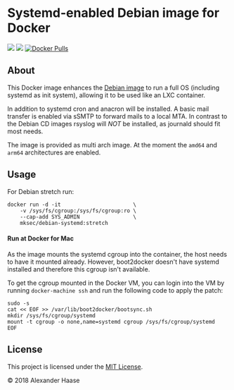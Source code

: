 # Systemd-enabled Debian image for Docker

[![](https://img.shields.io/github/issues-raw/mksec/docker-debian-systemd.svg?style=flat-square)](https://github.com/mksec/docker-debian-systemd/issues)
[![](https://img.shields.io/badge/license-MIT-blue.svg?style=flat-square)](LICENSE)
[![Docker Pulls](https://img.shields.io/docker/pulls/mksec/debian-systemd.svg?style=flat-square)](https://hub.docker.com/r/mksec/debian-systemd/)


## About

This Docker image enhances the [Debian image](https://hub.docker.com/_/debian)
to run a full OS (including systemd as init system), allowing it to be used like
an LXC container.

In addition to systemd cron and anacron will be installed. A basic mail transfer
is enabled via sSMTP to forward mails to a local MTA. In contrast to the Debian
CD images rsyslog will *NOT* be installed, as journald should fit most needs.

The image is provided as multi arch image. At the moment the `amd64` and `arm64`
architectures are enabled.


## Usage

For Debian stretch run:
```
docker run -d -it                       \
    -v /sys/fs/cgroup:/sys/fs/cgroup:ro \
    --cap-add SYS_ADMIN                 \
    mksec/debian-systemd:stretch
```

#### Run at Docker for Mac

As the image mounts the systemd cgroup into the container, the host needs to
have it mounted already. However, boot2docker doesn't have systemd installed and
therefore this cgroup isn't available.

To get the cgroup mounted in the Docker VM, you can login into the VM by running
`docker-machine ssh` and run the following code to apply the patch:

```
sudo -s
cat << EOF >> /var/lib/boot2docker/bootsync.sh
mkdir /sys/fs/cgroup/systemd
mount -t cgroup -o none,name=systemd cgroup /sys/fs/cgroup/systemd
EOF
```


## License

This project is licensed under the [MIT License](LICENSE).

&copy; 2018 Alexander Haase
